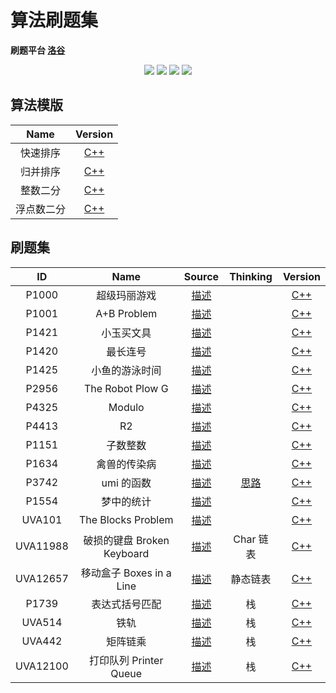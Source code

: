 # 算法刷题集

**刷题平台 [洛谷](https://www.luogu.com.cn)**

<p align="center">
<img src="https://img.shields.io/badge/language-C++-green?style=for-the-badge">
<img src="https://img.shields.io/badge/language-golang-6BACF9?style=for-the-badge">
<img src="https://img.shields.io/badge/language-java-yellow?style=for-the-badge">
<img src="https://img.shields.io/badge/language-python-blue?style=for-the-badge">
</p>

## 算法模版

|    Name    |               Version               |
| :--------: | :---------------------------------: |
|  快速排序  | [C++](00QuickSortTemplate/main.cpp) |
|  归并排序  |     [C++](00MergeSort/main.cpp)     |
|  整数二分  |   [C++](00IntegerBinary/main.cpp)   |
| 浮点数二分 |    [C++](00FloatBinary/main.cpp)    |

## 刷题集

|    ID    |            Name            |        Source         |         Thinking          |           Version            |
| :------: | :------------------------: | :-------------------: | :-----------------------: | :--------------------------: |
|  P1000   |        超级玛丽游戏        |  [描述](P1000-cpp/)   |                           |  [C++](P1000-cpp/main.cpp)   |
|  P1001   |        A+B Problem         |  [描述](P1001-cpp/)   |                           |  [C++](P1001-cpp/main.cpp)   |
|  P1421   |         小玉买文具         |  [描述](P1421-cpp/)   |                           |  [C++](P1421-cpp/main.cpp)   |
|  P1420   |          最长连号          |  [描述](P1420-cpp/)   |                           |  [C++](P1420-cpp/main.cpp)   |
|  P1425   |       小鱼的游泳时间       |  [描述](P1425-cpp/)   |                           |  [C++](P1425-cpp/main.cpp)   |
|  P2956   |      The Robot Plow G      |  [描述](P2956-cpp/)   |                           |  [C++](P2956-cpp/main.cpp)   |
|  P4325   |           Modulo           |  [描述](P4325-cpp/)   |                           |  [C++](P4325-cpp/main.cpp)   |
|  P4413   |             R2             |  [描述](P4413-cpp/)   |                           |  [C++](P4413-cpp/main.cpp)   |
|  P1151   |          子数整数          |  [描述](P1151-cpp/)   |                           |  [C++](P1151-cpp/main.cpp)   |
|  P1634   |        禽兽的传染病        |  [描述](P1634-cpp/)   |                           |  [C++](P1634-cpp/main.cpp)   |
|  P3742   |         umi 的函数         |  [描述](P3742-cpp/)   | [思路](P3742-cpp/IDEA.md) |  [C++](P3742-cpp/main.cpp)   |
|  P1554   |         梦中的统计         |  [描述](P1554-cpp/)   |                           |  [C++](P1554-cpp/main.cpp)   |
|  UVA101  |     The Blocks Problem     |  [描述](UVA101-cpp/)  |                           |  [C++](UVA101-cpp/main.cpp)  |
| UVA11988 | 破损的键盘 Broken Keyboard | [描述](UVA11988-cpp/) |         Char 链表         | [C++](UVA11988-cpp/main.cpp) |
| UVA12657 |  移动盒子 Boxes in a Line  | [描述](UVA12657-cpp/) |         静态链表          | [C++](UVA12657-cpp/main.cpp) |
|  P1739   |       表达式括号匹配       |  [描述](P1739-cpp/)   |            栈             |  [C++](P1739-cpp/main.cpp)   |
|  UVA514  |            铁轨            |  [描述](UVA514-cpp/)  |            栈             |  [C++](UVA514-cpp/main.cpp)  |
|  UVA442  |          矩阵链乘          |  [描述](UVA442-cpp/)  |            栈             |  [C++](UVA442-cpp/main.cpp)  |
| UVA12100 |   打印队列 Printer Queue   | [描述](UVA12100-cpp/) |            栈             | [C++](UVA12100-cpp/main.cpp) |
